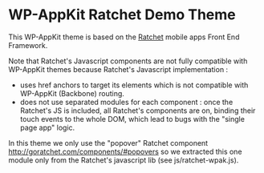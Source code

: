 <!--
Theme Name: Ratchet Demo Theme
Description: WP-AppKit demo theme using the Ratchet Front End Framework
Version: 0.2
Theme URI: https://github.com/uncatcrea/wpak-bootstrap-themes
Author: UncatCrea			
Author URI: http://uncategorized-creations.com		
-->

# WP-AppKit Ratchet Demo Theme

This WP-AppKit theme is based on the <a href="http://goratchet.com/">Ratchet</a> mobile apps Front End Framework.

Note that Ratchet's Javascript components are not fully compatible with WP-AppKit themes because Ratchet's Javascript implementation :
- uses href anchors to target its elements which is not compatible with WP-AppKit (Backbone) routing.
- does not use separated modules for each component : once the Ratchet's JS is included,
all Ratchet's components are on, binding their touch events to the whole DOM,
which lead to bugs with the "single page app" logic.

In this theme we only use the "popover" Ratchet component http://goratchet.com/components/#popovers so
we extracted this one module only from the Ratchet's javascript lib (see js/ratchet-wpak.js).
